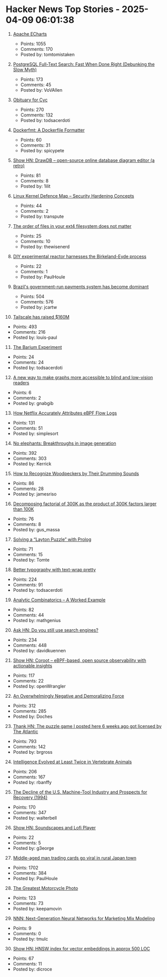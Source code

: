 # Hacker News Top Stories - 2025-04-09 06:01:38

1. [Apache ECharts](https://echarts.apache.org/en/index.html)
   - Points: 1055
   - Comments: 170
   - Posted by: tomtomistaken

2. [PostgreSQL Full-Text Search: Fast When Done Right (Debunking the Slow Myth)](https://blog.vectorchord.ai/postgresql-full-text-search-fast-when-done-right-debunking-the-slow-myth)
   - Points: 173
   - Comments: 45
   - Posted by: VoVAllen

3. [Obituary for Cyc](https://yuxi-liu-wired.github.io/essays/posts/cyc/)
   - Points: 270
   - Comments: 132
   - Posted by: todsacerdoti

4. [Dockerfmt: A Dockerfile Formatter](https://github.com/reteps/dockerfmt)
   - Points: 60
   - Comments: 31
   - Posted by: spicypete

5. [Show HN: DrawDB – open-source online database diagram editor (a retro)](https://www.drawdb.app/)
   - Points: 81
   - Comments: 8
   - Posted by: 1ilit

6. [Linux Kernel Defence Map – Security Hardening Concepts](https://github.com/a13xp0p0v/linux-kernel-defence-map)
   - Points: 44
   - Comments: 2
   - Posted by: transpute

7. [The order of files in your ext4 filesystem does not matter](https://thewisenerd.com/blog/ext4-readdir/)
   - Points: 25
   - Comments: 10
   - Posted by: thewisenerd

8. [DIY experimental reactor harnesses the Birkeland-Eyde process](https://blog.arduino.cc/2025/03/17/this-diy-experimental-reactor-harnesses-the-birkeland-eyde-process/)
   - Points: 22
   - Comments: 1
   - Posted by: PaulHoule

9. [Brazil's government-run payments system has become dominant](https://www.economist.com/the-americas/2025/04/03/brazils-government-run-payments-system-has-become-dominant)
   - Points: 504
   - Comments: 576
   - Posted by: jcartw

10. [Tailscale has raised $160M](https://tailscale.com/blog/series-c)
   - Points: 493
   - Comments: 216
   - Posted by: louis-paul

11. [The Barium Experiment](https://tomscii.sig7.se/2025/04/The-Barium-Experiment)
   - Points: 24
   - Comments: 24
   - Posted by: todsacerdoti

12. [A new way to make graphs more accessible to blind and low-vision readers](https://news.mit.edu/2025/making-graphs-more-accessible-blind-low-vision-readers-0325)
   - Points: 6
   - Comments: 2
   - Posted by: gnabgib

13. [How Netflix Accurately Attributes eBPF Flow Logs](https://netflixtechblog.com/how-netflix-accurately-attributes-ebpf-flow-logs-afe6d644a3bc)
   - Points: 131
   - Comments: 51
   - Posted by: simplesort

14. [No elephants: Breakthroughs in image generation](https://www.oneusefulthing.org/p/no-elephants-breakthroughs-in-image)
   - Points: 392
   - Comments: 303
   - Posted by: Kerrick

15. [How to Recognize Woodpeckers by Their Drumming Sounds](https://www.allaboutbirds.org/news/how-to-recognize-woodpeckers-by-their-drumming-sounds/)
   - Points: 86
   - Comments: 28
   - Posted by: jamesriso

16. [Decomposing factorial of 300K as the product of 300K factors larger than 100K](http://gus-massa.blogspot.com/2025/04/decomposing-factorial-of-300k-as.html)
   - Points: 76
   - Comments: 8
   - Posted by: gus_massa

17. [Solving a “Layton Puzzle” with Prolog](https://buttondown.com/hillelwayne/archive/a48fce5b-8a05-4302-b620-9b26f057f145/)
   - Points: 71
   - Comments: 15
   - Posted by: Tomte

18. [Better typography with text-wrap pretty](https://webkit.org/blog/16547/better-typography-with-text-wrap-pretty/)
   - Points: 224
   - Comments: 91
   - Posted by: todsacerdoti

19. [Analytic Combinatorics – A Worked Example](https://grossack.site/2025/04/08/analytic-combinatorics-example.html)
   - Points: 82
   - Comments: 44
   - Posted by: mathgenius

20. [Ask HN: Do you still use search engines?](undefined)
   - Points: 234
   - Comments: 448
   - Posted by: davidkuennen

21. [Show HN: Coroot – eBPF-based, open source observability with actionable insights](https://github.com/coroot/coroot)
   - Points: 117
   - Comments: 22
   - Posted by: openWrangler

22. [An Overwhelmingly Negative and Demoralizing Force](https://aftermath.site/ai-video-game-development-art-vibe-coding-midjourney)
   - Points: 312
   - Comments: 285
   - Posted by: Doches

23. [Thank HN: The puzzle game I posted here 6 weeks ago got licensed by The Atlantic](https://www.theatlantic.com/games/bracket-city/)
   - Points: 793
   - Comments: 142
   - Posted by: brgross

24. [Intelligence Evolved at Least Twice in Vertebrate Animals](https://www.quantamagazine.org/intelligence-evolved-at-least-twice-in-vertebrate-animals-20250407/)
   - Points: 206
   - Comments: 167
   - Posted by: rbanffy

25. [The Decline of the U.S. Machine-Tool Industry and Prospects for Recovery (1994)](https://www.rand.org/pubs/research_briefs/RB1500.html)
   - Points: 170
   - Comments: 347
   - Posted by: walterbell

26. [Show HN: Soundscapes and Lofi Player](https://www.noisefill.com/)
   - Points: 22
   - Comments: 5
   - Posted by: g3eorge

27. [Middle-aged man trading cards go viral in rural Japan town](https://www.tokyoweekender.com/entertainment/middle-aged-man-trading-cards-go-viral-in-japan/)
   - Points: 1702
   - Comments: 384
   - Posted by: PaulHoule

28. [The Greatest Motorcycle Photo](https://www.life.com/arts-entertainment/the-greatest-motorcycle-photo-ever/)
   - Points: 123
   - Comments: 73
   - Posted by: keepamovin

29. [NNN: Next-Generation Neural Networks for Marketing Mix Modeling](https://arxiv.org/abs/2504.06212)
   - Points: 9
   - Comments: 0
   - Posted by: tmulc

30. [Show HN: HNSW index for vector embeddings in approx 500 LOC](https://github.com/dicroce/hnsw)
   - Points: 67
   - Comments: 11
   - Posted by: dicroce

